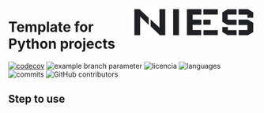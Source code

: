 <a href="https://www.nies.futbol/"><img
src="https://github.com/nepito/world_cup_semis/blob/develop/img/logo.jpeg" align="right" width="256"
/></a>

# Template for Python projects
[![codecov](https://codecov.io/gh/niesfutbol/transfers/graph/badge.svg?token=lH0TpRf1Nk)](https://codecov.io/gh/niesfutbol/transfers)
![example branch
parameter](https://github.com/niesfutbol/transfers/actions/workflows/actions.yml/badge.svg)
![licencia](https://img.shields.io/github/license/niesfutbol/transfers)
![languages](https://img.shields.io/github/languages/top/niesfutbol/transfers)
![commits](https://img.shields.io/github/commit-activity/y/niesfutbol/transfers)
![GitHub contributors](https://img.shields.io/github/contributors/niesfutbol/transfers)

## Step to use
